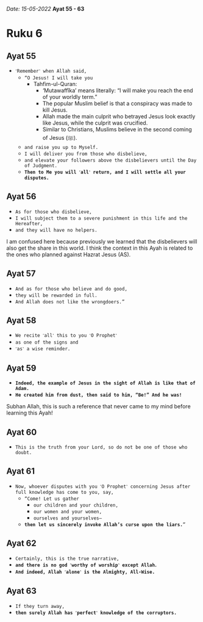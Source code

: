 *Date: 15-05-2022*
**Ayat 55 - 63**
# Ruku 6

## Ayat 55

- `˹Remember˺ when Allah said,` 
  - `“O Jesus! I will take you`
    - Tahfim-ul-Quran:
      -  ‘Mutawaffîka’ means literally: “I will make you reach the end of your worldly term.” 
      -  The popular Muslim belief is that a conspiracy was made to kill Jesus. 
      -  Allah made the main culprit who betrayed Jesus look exactly like Jesus, while the culprit was crucified. 
      -  Similar to Christians, Muslims believe in the second coming of Jesus (ﷺ).
  - `and raise you up to Myself.`
  - `I will deliver you from those who disbelieve,`
  - `and elevate your followers above the disbelievers until the Day of Judgment.` 
  - **`Then to Me you will ˹all˺ return, and I will settle all your disputes.`**

## Ayat 56

- `As for those who disbelieve,` 
- `I will subject them to a severe punishment in this life and the Hereafter,` 
- `and they will have no helpers.`


I am confused here because previously we learned that the disbelievers will also get the share in this world.
I think the context in this Ayah is related to the ones who planned against Hazrat Jesus (AS).


## Ayat 57

- `And as for those who believe and do good,`
- `they will be rewarded in full.` 
- `And Allah does not like the wrongdoers.”`


## Ayat 58

- `We recite ˹all˺ this to you ˹O Prophet˺ `
- `as one of the signs and` 
- `˹as˺ a wise reminder.`


## Ayat 59

- **`Indeed, the example of Jesus in the sight of Allah is like that of Adam.`**
- **`He created him from dust, then said to him, “Be!” And he was!`**

Subhan Allah, this is such a reference that never came to my mind before learning this Ayah!


## Ayat 60

- `This is the truth from your Lord, so do not be one of those who doubt.`


## Ayat 61

- `Now, whoever disputes with you ˹O Prophet˺ concerning Jesus after full knowledge has come to you, say,` 
  - `“Come! Let us gather` 
    - `our children and your children,` 
    - `our women and your women,` 
    - `ourselves and yourselves—`
  - **`then let us sincerely invoke Allah’s curse upon the liars.`**`”`

## Ayat 62

- `Certainly, this is the true narrative,` 
- **`and there is no god ˹worthy of worship˺ except Allah`.**
- **`And indeed, Allah ˹alone˺ is the Almighty, All-Wise.`**


## Ayat 63
- `If they turn away,` 
- **`then surely Allah has ˹perfect˺ knowledge of the corruptors.`**